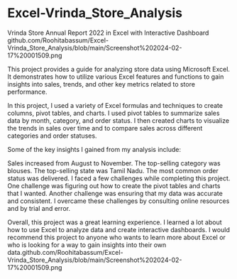 # Excel-Vrinda_Store_Analysis

Vrinda Store Annual Report 2022 in Excel with Interactive Dashboard
github.com/Roohitabassum/Excel-Vrinda_Store_Analysis/blob/main/Screenshot%202024-02-17%20001509.png

This project provides a guide for analyzing store data using Microsoft Excel. It demonstrates how to utilize various Excel features and functions to gain insights into sales, trends, and other key metrics related to store performance.

In this project, I used a variety of Excel formulas and techniques to create columns, pivot tables, and charts. I used pivot tables to summarize sales data by month, category, and order status. I then created charts to visualize the trends in sales over time and to compare sales across different categories and order statuses.

Some of the key insights I gained from my analysis include:

Sales increased from August to November.
The top-selling category was blouses.
The top-selling state was Tamil Nadu.
The most common order status was delivered.
I faced a few challenges while completing this project. One challenge was figuring out how to create the pivot tables and charts that I wanted. Another challenge was ensuring that my data was accurate and consistent. I overcame these challenges by consulting online resources and by trial and error.

Overall, this project was a great learning experience. I learned a lot about how to use Excel to analyze data and create interactive dashboards. I would recommend this project to anyone who wants to learn more about Excel or who is looking for a way to gain insights into their own data.github.com/Roohitabassum/Excel-Vrinda_Store_Analysis/blob/main/Screenshot%202024-02-17%20001509.png
